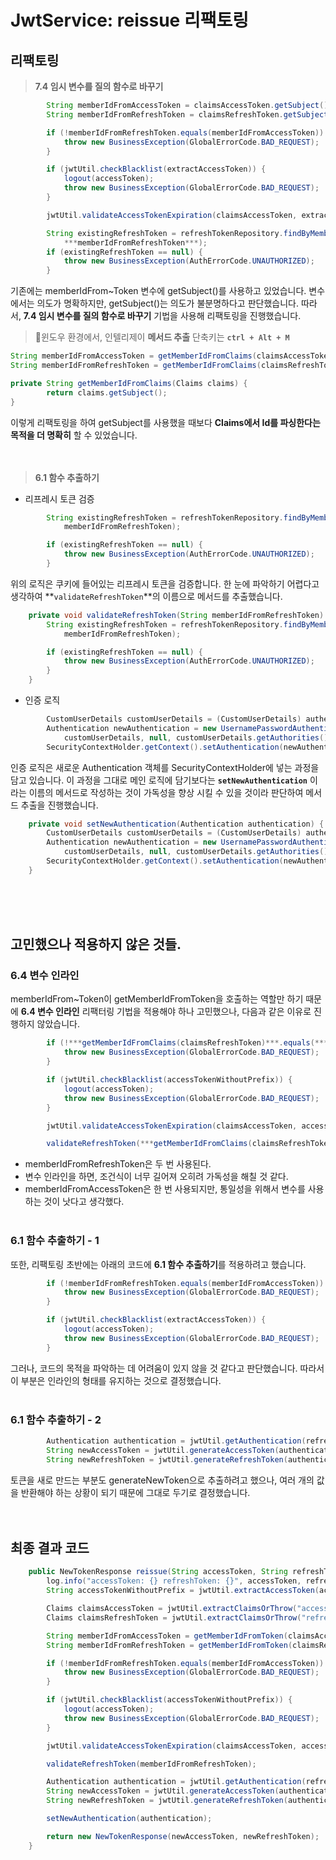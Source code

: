 # JwtService: reissue 리팩토링
## 리팩토링

> **7.4 임시 변수를 질의 함수로 바꾸기**
> 

```java
        String memberIdFromAccessToken = claimsAccessToken.getSubject();
        String memberIdFromRefreshToken = claimsRefreshToken.getSubject();

        if (!memberIdFromRefreshToken.equals(memberIdFromAccessToken)) {
            throw new BusinessException(GlobalErrorCode.BAD_REQUEST);
        }

        if (jwtUtil.checkBlacklist(extractAccessToken)) {
            logout(accessToken);
            throw new BusinessException(GlobalErrorCode.BAD_REQUEST);
        }

        jwtUtil.validateAccessTokenExpiration(claimsAccessToken, extractAccessToken);

        String existingRefreshToken = refreshTokenRepository.findByMemberId(
            ***memberIdFromRefreshToken***);
        if (existingRefreshToken == null) {
            throw new BusinessException(AuthErrorCode.UNAUTHORIZED);
        }
```

기존에는 memberIdFrom~Token 변수에 getSubject()를 사용하고 있었습니다. 변수에서는 의도가 명확하지만, getSubject()는 의도가 불분명하다고 판단했습니다. 따라서, **7.4 임시 변수를 질의 함수로 바꾸기** 기법을 사용해 리팩토링을 진행했습니다.

> 📌윈도우 환경에서, 인텔리제이 **메서드 추출** 단축키는 **`ctrl + Alt + M`**


```java
String memberIdFromAccessToken = getMemberIdFromClaims(claimsAccessToken);
String memberIdFromRefreshToken = getMemberIdFromClaims(claimsRefreshToken);

private String getMemberIdFromClaims(Claims claims) {
        return claims.getSubject();
}
```

이렇게 리팩토링을 하여 getSubject를 사용했을 때보다 **Claims에서 Id를 파싱한다는 목적을 더 명확히** 할 수 있었습니다.
<br><br><br>
> **6.1 함수 추출하기**
> 
- 리프레시 토큰 검증

```java
        String existingRefreshToken = refreshTokenRepository.findByMemberId(
            memberIdFromRefreshToken);

        if (existingRefreshToken == null) {
            throw new BusinessException(AuthErrorCode.UNAUTHORIZED);
        }
```

위의 로직은 쿠키에 들어있는 리프레시 토큰을 검증합니다. 한 눈에 파악하기 어렵다고 생각하여 **`validateRefreshToken`**의 이름으로 메서드를 추출했습니다.

```java
    private void validateRefreshToken(String memberIdFromRefreshToken) {
        String existingRefreshToken = refreshTokenRepository.findByMemberId(
            memberIdFromRefreshToken);

        if (existingRefreshToken == null) {
            throw new BusinessException(AuthErrorCode.UNAUTHORIZED);
        }
    }
```

- 인증 로직

```java
        CustomUserDetails customUserDetails = (CustomUserDetails) authentication.getPrincipal();
        Authentication newAuthentication = new UsernamePasswordAuthenticationToken(
            customUserDetails, null, customUserDetails.getAuthorities());
        SecurityContextHolder.getContext().setAuthentication(newAuthentication);

```

인증 로직은 새로운 Authentication 객체를 SecurityContextHolder에 넣는 과정을 담고 있습니다. 이 과정을 그대로 메인 로직에 담기보다는 **`setNewAuthentication`** 이라는 이름의 메서드로 작성하는 것이 가독성을 향상 시킬 수 있을 것이라 판단하여 메서드 추출을 진행했습니다.

```java
    private void setNewAuthentication(Authentication authentication) {
        CustomUserDetails customUserDetails = (CustomUserDetails) authentication.getPrincipal();
        Authentication newAuthentication = new UsernamePasswordAuthenticationToken(
            customUserDetails, null, customUserDetails.getAuthorities());
        SecurityContextHolder.getContext().setAuthentication(newAuthentication);
    }
```
<br><br><br>
## 고민했으나 적용하지 않은 것들.

### 6.4 변수 인라인

memberIdFrom~Token이 getMemberIdFromToken을 호출하는 역할만 하기 때문에 **6.4 변수 인라인** 리팩터링 기법을 적용해야 하나 고민했으나, 다음과 같은 이유로 진행하지 않았습니다.

```java
        if (!***getMemberIdFromClaims(claimsRefreshToken)***.equals(***getMemberIdFromClaims(claimsAccessToken)***)) {
            throw new BusinessException(GlobalErrorCode.BAD_REQUEST);
        }

        if (jwtUtil.checkBlacklist(accessTokenWithoutPrefix)) {
            logout(accessToken);
            throw new BusinessException(GlobalErrorCode.BAD_REQUEST);
        }

        jwtUtil.validateAccessTokenExpiration(claimsAccessToken, accessTokenWithoutPrefix);

        validateRefreshToken(***getMemberIdFromClaims(claimsRefreshToken)***);
```

- memberIdFromRefreshToken은 두 번 사용된다.
- 변수  인라인을 하면, 조건식이 너무 길어져 오히려 가독성을 해칠 것 같다.
- memberIdFromAccessToken은 한 번 사용되지만, 통일성을 위해서 변수를 사용하는 것이 낫다고 생각했다.
<br><br>
### 6.1 함수 추출하기 - 1

또한, 리팩토링 초반에는 아래의 코드에 **6.1 함수 추출하기**를 적용하려고 했습니다.

```java
        if (!memberIdFromRefreshToken.equals(memberIdFromAccessToken)) {
            throw new BusinessException(GlobalErrorCode.BAD_REQUEST);
        }

        if (jwtUtil.checkBlacklist(extractAccessToken)) {
            logout(accessToken);
            throw new BusinessException(GlobalErrorCode.BAD_REQUEST);
        }
```

그러나, 코드의 목적을 파악하는 데 어려움이 있지 않을 것 같다고 판단했습니다. 따라서 이 부분은 인라인의 형태를 유지하는 것으로 결정했습니다.
<br><br>
### 6.1 함수 추출하기 - 2

```java
        Authentication authentication = jwtUtil.getAuthentication(refreshToken);
        String newAccessToken = jwtUtil.generateAccessToken(authentication);
        String newRefreshToken = jwtUtil.generateRefreshToken(authentication);

```

토큰을 새로 만드는 부분도 generateNewToken으로 추출하려고 했으나, 여러 개의 값을 반환해야 하는 상황이 되기 때문에 그대로 두기로 결정했습니다.
<br><br><br>
## 최종 결과 코드
```java
    public NewTokenResponse reissue(String accessToken, String refreshToken) {
        log.info("accessToken: {} refreshToken: {}", accessToken, refreshToken);
        String accessTokenWithoutPrefix = jwtUtil.extractAccessToken(accessToken);

        Claims claimsAccessToken = jwtUtil.extractClaimsOrThrow("accessToken", accessTokenWithoutPrefix);
        Claims claimsRefreshToken = jwtUtil.extractClaimsOrThrow("refreshToken", refreshToken);

        String memberIdFromAccessToken = getMemberIdFromToken(claimsAccessToken);
        String memberIdFromRefreshToken = getMemberIdFromToken(claimsRefreshToken);

        if (!memberIdFromRefreshToken.equals(memberIdFromAccessToken)) {
            throw new BusinessException(GlobalErrorCode.BAD_REQUEST);
        }

        if (jwtUtil.checkBlacklist(accessTokenWithoutPrefix)) {
            logout(accessToken);
            throw new BusinessException(GlobalErrorCode.BAD_REQUEST);
        }

        jwtUtil.validateAccessTokenExpiration(claimsAccessToken, accessTokenWithoutPrefix);

        validateRefreshToken(memberIdFromRefreshToken);

        Authentication authentication = jwtUtil.getAuthentication(refreshToken);
        String newAccessToken = jwtUtil.generateAccessToken(authentication);
        String newRefreshToken = jwtUtil.generateRefreshToken(authentication);

        setNewAuthentication(authentication);

        return new NewTokenResponse(newAccessToken, newRefreshToken);
    }
```
